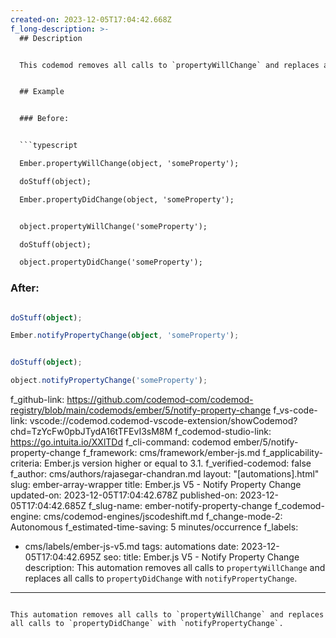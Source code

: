 ```yaml
---
created-on: 2023-12-05T17:04:42.668Z
f_long-description: >-
  ## Description


  This codemod removes all calls to `propertyWillChange` and replaces all calls to `propertyDidChange` with `notifyPropertyChange`.


  ## Example


  ### Before:


  ```typescript

  Ember.propertyWillChange(object, 'someProperty');

  doStuff(object);

  Ember.propertyDidChange(object, 'someProperty');


  object.propertyWillChange('someProperty');

  doStuff(object);

  object.propertyDidChange('someProperty');

  ```


  ### After:


  ```typescript

  doStuff(object);

  Ember.notifyPropertyChange(object, 'someProperty');


  doStuff(object);

  object.notifyPropertyChange('someProperty');

  ```
f_github-link: https://github.com/codemod-com/codemod-registry/blob/main/codemods/ember/5/notify-property-change
f_vs-code-link: vscode://codemod.codemod-vscode-extension/showCodemod?chd=TzYcFw0pbJTydA16tTFEvI3sM8M
f_codemod-studio-link: https://go.intuita.io/XXlTDd
f_cli-command: codemod ember/5/notify-property-change
f_framework: cms/framework/ember-js.md
f_applicability-criteria: Ember.js version higher or equal to 3.1.
f_verified-codemod: false
f_author: cms/authors/rajasegar-chandran.md
layout: "[automations].html"
slug: ember-array-wrapper
title: Ember.js V5 - Notify Property Change
updated-on: 2023-12-05T17:04:42.678Z
published-on: 2023-12-05T17:04:42.685Z
f_slug-name: ember-notify-property-change
f_codemod-engine: cms/codemod-engines/jscodeshift.md
f_change-mode-2: Autonomous
f_estimated-time-saving: 5 minutes/occurrence
f_labels:
  - cms/labels/ember-js-v5.md
tags: automations
date: 2023-12-05T17:04:42.695Z
seo:
  title: Ember.js V5 - Notify Property Change
  description: This automation removes all calls to `propertyWillChange` and
    replaces all calls to `propertyDidChange` with `notifyPropertyChange`.
---
```

This automation removes all calls to `propertyWillChange` and replaces all calls to `propertyDidChange` with `notifyPropertyChange`.